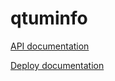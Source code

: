 # qtuminfo

[API documentation](https://github.com/yodynetwork/qtuminfo-api/blob/master/README.md)

[Deploy documentation](https://github.com/yodynetwork/qtuminfo/blob/master/doc/deploy.md)
